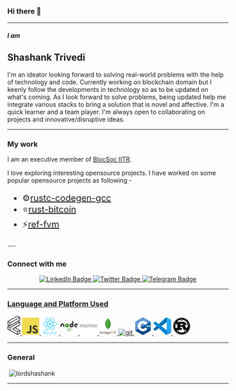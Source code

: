 ### Hi there 👋

<!--
**lordshashank/lordshashank** is a ✨ _special_ ✨ repository because its `README.md` (this file) appears on your GitHub profile.

Here are some ideas to get you started:

- 🔭 I’m currently working on ...
- 🌱 I’m currently learning ...
- 👯 I’m looking to collaborate on ...
- 🤔 I’m looking for help with ...
- 💬 Ask me about ...
- 📫 How to reach me: ...
- 😄 Pronouns: ...
- ⚡ Fun fact: ...
-->

---

<h5>I am</h5>

<h2>Shashank Trivedi</h2>
<!-- <p align="left">
<img src="https://komarev.com/ghpvc/?username=lordshashank&label=Profile%20views&color=0e75b6&style=flat" alt="lordshashank" />
</p> -->

<p style="font-size: 14px;">
I'm an ideator looking forward to solving real-world problems with the help of technology and code. Currently working on blockchain domain but I keenly follow the developments in technology so as to be updated on what's coming. As I look forward to solve problems, being updated help me integrate various stacks to bring a solution that is novel and affective. I'm a quick learner and a team player. I'm always open to collaborating on projects and innovative/disruptive ideas.

---

<h3 align="left">My work</h3>
<p>
  I am an executive member of <a href="https://github.com/BlocSoc-iitr">BlocSoc IITR</a>.
<!--   <ul style="font-size: 20px;">
  <li>⚙️ Building <a href="https://github.com/lordshashank/Eastore-Filecoin">Eastore</a> - EthforAll winning project</li>
  <li>🏅<a href="https://github.com/lordshashank/DatAgentDAO">DatAgent DAO</a> - HackFS winning project</li>
  <li>🚀<a href="https://twitter.com/EastoreWeb3">Filecoin Micrograntee</a></li>
  <li>🏆<a href="https://github.com/lordshashank/NFTs-for-All">NFTs for All</a> - Blockathon winning project - Chanakya Scholarship grantee</li>
    <li>🏅<a href="https://github.com/lordshashank/SatStream">SatStream</a> - Open Data Hack finalist project</li>
    <li>🏆<a href="https://github.com/BlocSoc-iitr/DappHack">DappHack</a> - EthOnline Winning Project</li>
    <li>⚡<a href="https://github.com/BlocSoc-iitr">BlocSoc IITR</a> - Executive Member</li>
</ul> -->
</p>
<p>
I love exploring interesting opensource projects. I have worked on some popular opensource projects as following - 
  <ul style="font-size: 20px;">
<!--   <li>💡<a href="https://github.com/filecoin-project/filecoin-solidity">filecoin-solidity</a></li> -->
    <li>⚙️<a href="https://github.com/antoyo/rustc_codegen_gcc">rustc-codegen-gcc</a></li>
    <li> ⭐<a href="https://github.com/rust-bitcoin/rust-bitcoin">rust-bitcoin</a></li>
    <li>⚡<a href="https://github.com/filecoin-project/ref-fvm">ref-fvm</a></li>
<!--       <li>⭐<a href="https://github.com/paradigmxyz/reth">reth</a></li> -->
</ul>
</p>
---

<h3 align="left">Connect with me </h3>

<p align="center" >
  <a href="https://www.linkedin.com/in/shashanktrivedi7">
    <img
      src="https://img.shields.io/badge/LinkedIn-0077B5?style=for-the-badge&logo=linkedin&logoColor=white"
      alt="LinkedIn Badge"
    />
  </a>
  <a href="https://twitter.com/0xlord_forever">
    <img
      src="https://img.shields.io/badge/Twitter-1DA1F2?style=for-the-badge&logo=twitter&logoColor=black"
      alt="Twitter Badge"
    />
  </a>
  <a href="https://t.me/lord_forever">
    <img
      src="https://img.shields.io/badge/Telegram-2CA5E0?style=for-the-badge&logo=telegram&logoColor=white"
      alt="Telegram Badge"
    />
</p>

---

<h3 align="left">Language and Platform Used </h3>

<p align="left">
<!--   <a href="https://docs.soliditylang.org/en/v0.8.6/" target="_blank" rel="noreferrer">
    <img
      src="https://raw.githubusercontent.com/devicons/devicon/master/icons/solidity/solidity-original.svg"
      alt="solidity"
      width="40"
      height="40"
    />
  </a> -->
<!--     <a href="https://hardhat.org/" target="_blank" rel="noreferrer">
    <img
      src="https://hardhat.org/_next/static/media/hardhat-logo-dark.484eb916.svg"
      alt="hardhat"
      width="100"
      height="40"
    />
  </a> -->
  <a href="https://fvm.filecoin.io/?utm_source=filecoin-website&utm_medium=referral&utm_campaign=fvm-launch&utm_content=en-us" target="_blank" rel="noreferrer">
<svg fill="none" height="44px" viewBox="0 0 74 111"><clipPath id="a"><path d="m.461121.525742h72.7021v110.155h-72.7021z"></path></clipPath><g clip-path="url(#a)"><path d="m72.3068 83.6744-13.8199-8.0117c-.078-.0162-.1582-.0162-.2361 0l-11.3099-6.5715 10.8964-6.3314h.2657l13.7905-8.0119c.2728-.136.4996-.3511.6521-.6182.1524-.267.2235-.5741.2042-.8822v-15.8735c-.0041-.3037-.0851-.6013-.2351-.864-.1499-.2628-.3638-.4819-.6212-.6363l-6.9985-3.9909 6.9689-4.0509.3839-.2701c.3003-.3376.4683-.7752.4724-1.2302v-15.8737c-.0041-.3037-.085-.60114-.235-.86389-.15-.26276-.3639-.48201-.6213-.63644l-13.8199-7.92163c-.2593-.13927-.5483-.212087-.8416-.212087-.2934 0-.5822.072817-.8416.212087l-55.04335 31.62706c-.25568.1463-.467575.3603-.613161.6192-.145585.2589-.219507.5529-.213758.8511v15.9335c.000323.3005.080083.5954.2307.854.150618.2586.366699.4714.625779.6163l6.96896 4.021-6.99852 4.1109c-.25568.1463-.467575.3603-.613161.6192-.145585.2589-.219507.553-.213758.8511v15.9336c.000323.3005.080083.5954.2307.854.150618.2586.366699.4714.625779.6163l13.81989 7.9218.3839.2401h.2656l27.2856 15.8139c.078-.016.1582-.016.2361 0l13.4656 7.771c.2123.106.4433.167.6793.18h.2656c.2472-.024.4875-.095.7087-.21l13.7905-7.922c.2591-.144.4752-.357.6258-.616.1506-.258.2302-.553.2305-.854v-15.9334c-.0256-.2591-.1112-.5082-.2498-.7272-.1386-.2191-.3262-.4017-.5475-.533zm-15.6212-5.0411h.2363l11.0145 6.3914-10.3945 6.0014-12.9634-7.5017h-.2658l-11.2213-6.5114 10.3354-6.0013zm-52.53324-14.4032 10.04004 5.7312v12.0027l-10.04004-5.8213zm52.53324-31.7772h-.2363l-27.2854 15.7836h-.2656l-11.1919 6.4813v-12.0027l12.8749-7.4416 7.1168-4.1109 6.6146-3.8109.5019-.2699 13.1999-7.6517 10.8669-6.2715.3248-.2101v12.0027zm-39.8059-4.8611 40.4261-23.37516 10.3943 6.00136-1.3287.7802-9.6858 5.5211h-.1476l-12.6683 7.3217-1.0335.6001-6.1718 3.5709-7.3824 4.2909h-.1772l-12.9634 7.5317-10.3945-6.0013zm-12.99318 9.4522 10.45348 6.0014v12.0026l-10.45348-6.0013zm7.88438 20.4346 3.4255 1.9503c.1762.0851.3665.136.5611.15h.2657c.2359-.0134.467-.0746.6793-.18l13.4655-7.8017h.2657l27.2854-15.8136h.2658l3.396-1.9804 6.1716 3.5108-10.926 6.3313h-.2361l-7.855 4.5311-5.9059 3.3908-13.4656 7.8317h-.2656l-12.9636 7.5017-3.1597-1.8004-7.23483-4.1409zm32.7781 42.0094-26.8426-15.5735v-13.8931l12.6388-7.3217h.2361l27.2856-15.8136h.2656l11.2804-6.5414v12.0027l-12.7273 7.0515h-.2363l-27.433 15.9636c-.2557.1463-.4676.3603-.6131.6192-.1456.2589-.2196.553-.2138.8511-.0018.3014.0735.5983.2184.8613.145.263.3546.4831.6085.639h.2952l13.8199 7.9819h.2363l1.2698.7201 11.369 6.6016v12.0023l-11.1328-6.0911zm25.2774.63-10.4241 6.001v-12.0023l10.4241-6.0014z" fill="currentColor"></path></g></svg>
  <a
    href="https://devdocs.io/javascript/"
    target="_blank"
    rel="noreferrer"
  >
    <img
      src="https://raw.githubusercontent.com/devicons/devicon/master/icons/javascript/javascript-original.svg"
      alt="javascript"
      width="40"
      height="40"
    />
  </a>
  <a href="https://reactjs.org/" target="_blank" rel="noreferrer">
    <img
      src="https://raw.githubusercontent.com/devicons/devicon/master/icons/react/react-original-wordmark.svg"
      alt="react"
      width="40"
      height="40"
    />
  </a>
  <a href="https://nodejs.org" target="_blank" rel="noreferrer">
    <img
      src="https://raw.githubusercontent.com/devicons/devicon/master/icons/nodejs/nodejs-original-wordmark.svg"
      alt="nodejs"
      width="40"
      height="40"
    />
  </a>
  <a href="https://expressjs.com" target="_blank" rel="noreferrer">
    <img
      src="https://raw.githubusercontent.com/devicons/devicon/master/icons/express/express-original-wordmark.svg"
      alt="express"
      width="40"
      height="40"
    />
  </a>
  <a href="https://www.mongodb.com/" target="_blank" rel="noreferrer">
    <img
      src="https://raw.githubusercontent.com/devicons/devicon/master/icons/mongodb/mongodb-original-wordmark.svg"
      alt="mongodb"
      width="40"
      height="40"
    />
  </a>
  <a href="https://git-scm.com/" target="_blank" rel="noreferrer">
    <img
      src="https://www.vectorlogo.zone/logos/git-scm/git-scm-icon.svg"
      alt="git"
      width="40"
      height="40"
    />
  </a>
  <a href="https://cp-algorithms.com/" target="_blank" rel="noreferrer">
    <img
      src="https://raw.githubusercontent.com/devicons/devicon/master/icons/cplusplus/cplusplus-original.svg"
      alt="cplusplus"
      width="40"
      height="40"
    />
  </a>
  <a href="https://code.visualstudio.com/" target="_blank" rel="noreferrer">
    <img
      src="https://raw.githubusercontent.com/devicons/devicon/master/icons/vscode/vscode-original.svg"
      alt="vscode"
      width="40"
      height="40"
    />
  </a>
  <a href="https://www.rust-lang.org/" target="_blank" rel="noreferrer">
    <img
      src="https://raw.githubusercontent.com/devicons/devicon/master/icons/rust/rust-plain.svg"
      alt="rust"
      width="40"
      height="40"
    />
  </a>

</p>

---

<h3 align="left">General</h3>
<!-- <p>
  <img
    align="left"
    src="https://github-readme-stats.vercel.app/api/top-langs?username=lordshashank&show_icons=true&locale=en&layout=compact&theme=dark&background=000000"
    alt="lordshashank"
  />
</p> -->

<p>
  &nbsp;<img
    align="center"
    src="https://github-readme-stats.vercel.app/api?username=lordshashank&show_icons=true&locale=en&theme=dark&background=000000"
    alt="lordshashank"
  />
</p>

<!-- <p>
  <img
    align="center"
    src="https://github-readme-streak-stats.herokuapp.com/?user=lordshashank&theme=dark&background=000000"
    alt="lordshashank"
  />
</p> -->

---
